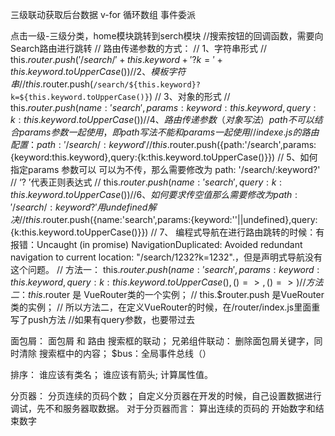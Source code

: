 三级联动获取后台数据
v-for 循环数组
事件委派

点击一级-三级分类，home模块跳转到serch模块
     //搜索按钮的回调函数，需要向Search路由进行跳转
            // 路由传递参数的方式：
            // 1、字符串形式
            // this.$router.push('/search/'+this.keyword+'?k='+this.keyword.toUpperCase())
            // 2、模板字符串
            // this.$router.push(`/search/${this.keyword}?k=${this.keyword.toUpperCase()}`)
            // 3、对象的形式
            //  this.$router.push({ name:'search',params:{keyword:this.keyword},query:{k:this.keyword.toUpperCase()}} )
            // 4、路由传递参数（对象写法）path 不可以结合params参数一起使用，即path写法不能和params一起使用
            //   indexe.js的路由配置：  path: '/search/:keyword'
            // this.$router.push({path:'/search',params:{keyword:this.keyword},query:{k:this.keyword.toUpperCase()}})
            // 5、如何指定params 参数可以 可以为不传，那么需要修改为 path: '/search/:keyword?' 
            // ‘? ’代表正则表达式
            // this.$router.push({name:'search',query:{k:this.keyword.toUpperCase()}})
            // 6、如何要求传空值 那么需要修改为 path: '/search/:keyword?' 用undefined 解决
            // this.$router.push({name:'search',params:{keyword:''||undefined},query:{k:this.keyword.toUpperCase()}})
            // 7、 编程式导航在进行路由跳转的时候：有报错：Uncaught (in promise) NavigationDuplicated: Avoided redundant navigation to current location: "/search/1232?k=1232".，但是声明式导航没有这个问题。
            // 方法一： this.$router.push({ name:'search',params:{keyword:this.keyword},query:{k:this.keyword.toUpperCase()}},()=>{},()=>{} )
            //方法二： this.$router 是 VueRouter类的一个实例；
            //         this.$router.push 是VueRouter类的实例；
            //         所以方法二，在定义VueRouter的时候，在/router/index.js里面重写了push方法
            //如果有query参数，也要带过去

面包屑：
面包屑 和 路由 搜索框的联动；
兄弟组件联动： 删除面包屑关键字，同时清除 搜索框中的内容；
              $bus：全局事件总线（）

排序：
    谁应该有类名；
    谁应该有箭头;
    计算属性值。

分页器：
     分页连续的页码个数；
     自定义分页器在开发的时候，自己设置数据进行调试，先不和服务器取数据。
     对于分页器而言： 算出连续的页码的 开始数字和结束数字
     